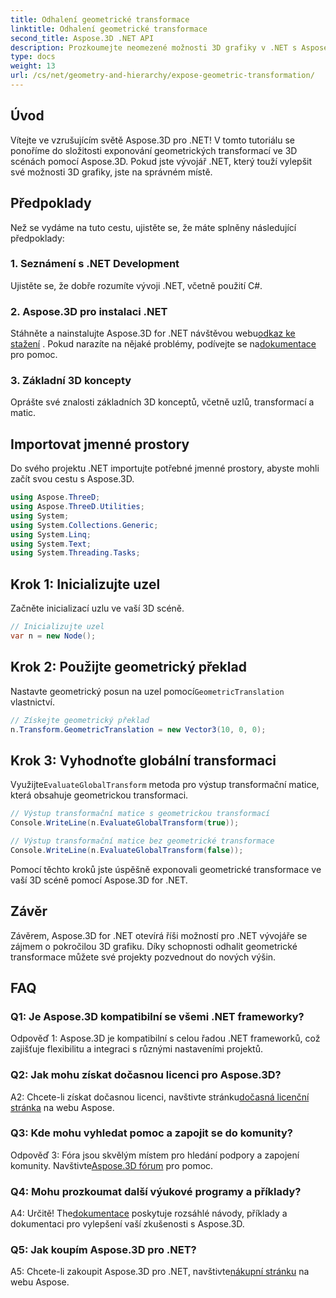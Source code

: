 ```yaml
---
title: Odhalení geometrické transformace
linktitle: Odhalení geometrické transformace
second_title: Aspose.3D .NET API
description: Prozkoumejte neomezené možnosti 3D grafiky v .NET s Aspose.3D. Odhalte geometrické transformace bez námahy.
type: docs
weight: 13
url: /cs/net/geometry-and-hierarchy/expose-geometric-transformation/
---
```

## Úvod

Vítejte ve vzrušujícím světě Aspose.3D pro .NET! V tomto tutoriálu se ponoříme do složitosti exponování geometrických transformací ve 3D scénách pomocí Aspose.3D. Pokud jste vývojář .NET, který touží vylepšit své možnosti 3D grafiky, jste na správném místě.

## Předpoklady

Než se vydáme na tuto cestu, ujistěte se, že máte splněny následující předpoklady:

### 1. Seznámení s .NET Development

Ujistěte se, že dobře rozumíte vývoji .NET, včetně použití C#.

### 2. Aspose.3D pro instalaci .NET

 Stáhněte a nainstalujte Aspose.3D for .NET návštěvou webu[odkaz ke stažení](https://releases.aspose.com/3d/net/) . Pokud narazíte na nějaké problémy, podívejte se na[dokumentace](https://reference.aspose.com/3d/net/) pro pomoc.

### 3. Základní 3D koncepty

Oprášte své znalosti základních 3D konceptů, včetně uzlů, transformací a matic.

## Importovat jmenné prostory

Do svého projektu .NET importujte potřebné jmenné prostory, abyste mohli začít svou cestu s Aspose.3D.

```csharp
using Aspose.ThreeD;
using Aspose.ThreeD.Utilities;
using System;
using System.Collections.Generic;
using System.Linq;
using System.Text;
using System.Threading.Tasks;
```

## Krok 1: Inicializujte uzel

Začněte inicializací uzlu ve vaší 3D scéně.

```csharp
// Inicializujte uzel
var n = new Node();
```

## Krok 2: Použijte geometrický překlad

 Nastavte geometrický posun na uzel pomocí`GeometricTranslation` vlastnictví.

```csharp
// Získejte geometrický překlad
n.Transform.GeometricTranslation = new Vector3(10, 0, 0);
```

## Krok 3: Vyhodnoťte globální transformaci

 Využijte`EvaluateGlobalTransform` metoda pro výstup transformační matice, která obsahuje geometrickou transformaci.

```csharp
// Výstup transformační matice s geometrickou transformací
Console.WriteLine(n.EvaluateGlobalTransform(true));

// Výstup transformační matice bez geometrické transformace
Console.WriteLine(n.EvaluateGlobalTransform(false));
```

Pomocí těchto kroků jste úspěšně exponovali geometrické transformace ve vaší 3D scéně pomocí Aspose.3D for .NET.

## Závěr

Závěrem, Aspose.3D for .NET otevírá říši možností pro .NET vývojáře se zájmem o pokročilou 3D grafiku. Díky schopnosti odhalit geometrické transformace můžete své projekty pozvednout do nových výšin.

## FAQ

### Q1: Je Aspose.3D kompatibilní se všemi .NET frameworky?

Odpověď 1: Aspose.3D je kompatibilní s celou řadou .NET frameworků, což zajišťuje flexibilitu a integraci s různými nastaveními projektů.

### Q2: Jak mohu získat dočasnou licenci pro Aspose.3D?

 A2: Chcete-li získat dočasnou licenci, navštivte stránku[dočasná licenční stránka](https://purchase.aspose.com/temporary-license/) na webu Aspose.

### Q3: Kde mohu vyhledat pomoc a zapojit se do komunity?

 Odpověď 3: Fóra jsou skvělým místem pro hledání podpory a zapojení komunity. Navštivte[Aspose.3D fórum](https://forum.aspose.com/c/3d/18) pro pomoc.

### Q4: Mohu prozkoumat další výukové programy a příklady?

 A4: Určitě! The[dokumentace](https://reference.aspose.com/3d/net/) poskytuje rozsáhlé návody, příklady a dokumentaci pro vylepšení vaší zkušenosti s Aspose.3D.

### Q5: Jak koupím Aspose.3D pro .NET?

 A5: Chcete-li zakoupit Aspose.3D pro .NET, navštivte[nákupní stránku](https://purchase.aspose.com/buy) na webu Aspose.